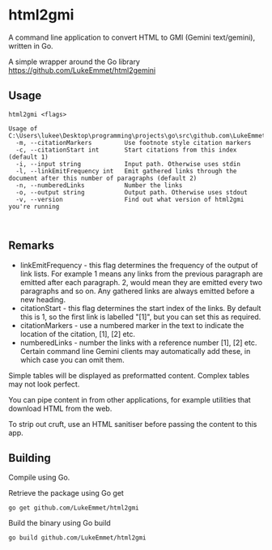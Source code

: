 # html2gmi
A command line application to convert HTML to GMI (Gemini text/gemini), written in Go.

A simple wrapper around the Go library https://github.com/LukeEmmet/html2gemini

## Usage

```
html2gmi <flags>

Usage of C:\Users\lukee\Desktop\programming\projects\go\src\github.com\LukeEmmet\html2gmi\html2gmi.exe:
  -m, --citationMarkers         Use footnote style citation markers
  -c, --citationStart int       Start citations from this index (default 1)
  -i, --input string            Input path. Otherwise uses stdin
  -l, --linkEmitFrequency int   Emit gathered links through the document after this number of paragraphs (default 2)
  -n, --numberedLinks           Number the links
  -o, --output string           Output path. Otherwise uses stdout
  -v, --version                 Find out what version of html2gmi you're running

  
```


## Remarks

* linkEmitFrequency - this flag determines the frequency of the output of link lists. For example 1 means any links from the previous paragraph are emitted after each paragraph. 2, would mean they are emitted every two paragraphs and so on. Any gathered links are always emitted before a new heading.
* citationStart - this flag determines the start index of the links. By default this is 1, so the first link is labelled "[1]", but you can set this as required.
* citationMarkers - use a numbered marker in the text to indicate the location of the citation, [1], [2] etc. 
* numberedLinks - number the links with a reference number [1], [2] etc. Certain command line Gemini clients may automatically add these, in which case you can omit them.

Simple tables will be displayed as preformatted content. Complex tables may not look perfect.

You can pipe content in from other applications, for example utilities that download HTML from the web. 

To strip out cruft, use an HTML sanitiser before passing the content to this app.

## Building

Compile using Go.

Retrieve the package using Go get

```
go get github.com/LukeEmmet/html2gmi

```

Build the binary using Go build

```
go build github.com/LukeEmmet/html2gmi
```